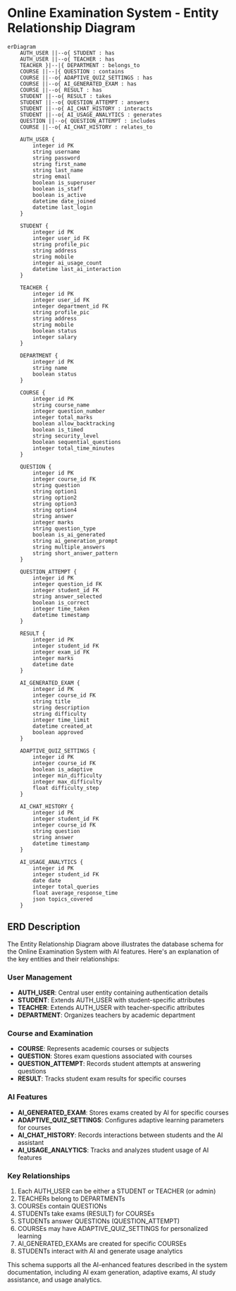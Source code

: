 # Online Examination System - Entity Relationship Diagram

```mermaid
erDiagram
    AUTH_USER ||--o{ STUDENT : has
    AUTH_USER ||--o{ TEACHER : has
    TEACHER }|--|{ DEPARTMENT : belongs_to
    COURSE ||--|{ QUESTION : contains
    COURSE ||--o{ ADAPTIVE_QUIZ_SETTINGS : has
    COURSE ||--o{ AI_GENERATED_EXAM : has
    COURSE ||--o{ RESULT : has
    STUDENT ||--o{ RESULT : takes
    STUDENT ||--o{ QUESTION_ATTEMPT : answers
    STUDENT ||--o{ AI_CHAT_HISTORY : interacts
    STUDENT ||--o{ AI_USAGE_ANALYTICS : generates
    QUESTION ||--o{ QUESTION_ATTEMPT : includes
    COURSE ||--o{ AI_CHAT_HISTORY : relates_to

    AUTH_USER {
        integer id PK
        string username
        string password
        string first_name
        string last_name
        string email
        boolean is_superuser
        boolean is_staff
        boolean is_active
        datetime date_joined
        datetime last_login
    }

    STUDENT {
        integer id PK
        integer user_id FK
        string profile_pic
        string address
        string mobile
        integer ai_usage_count
        datetime last_ai_interaction
    }

    TEACHER {
        integer id PK
        integer user_id FK
        integer department_id FK
        string profile_pic
        string address
        string mobile
        boolean status
        integer salary
    }

    DEPARTMENT {
        integer id PK
        string name
        boolean status
    }

    COURSE {
        integer id PK
        string course_name
        integer question_number
        integer total_marks
        boolean allow_backtracking
        boolean is_timed
        string security_level
        boolean sequential_questions
        integer total_time_minutes
    }

    QUESTION {
        integer id PK
        integer course_id FK
        string question
        string option1
        string option2
        string option3
        string option4
        string answer
        integer marks
        string question_type
        boolean is_ai_generated
        string ai_generation_prompt
        string multiple_answers
        string short_answer_pattern
    }

    QUESTION_ATTEMPT {
        integer id PK
        integer question_id FK
        integer student_id FK
        string answer_selected
        boolean is_correct
        integer time_taken
        datetime timestamp
    }

    RESULT {
        integer id PK
        integer student_id FK
        integer exam_id FK
        integer marks
        datetime date
    }

    AI_GENERATED_EXAM {
        integer id PK
        integer course_id FK
        string title
        string description
        string difficulty
        integer time_limit
        datetime created_at
        boolean approved
    }

    ADAPTIVE_QUIZ_SETTINGS {
        integer id PK
        integer course_id FK
        boolean is_adaptive
        integer min_difficulty
        integer max_difficulty
        float difficulty_step
    }

    AI_CHAT_HISTORY {
        integer id PK
        integer student_id FK
        integer course_id FK
        string question
        string answer
        datetime timestamp
    }

    AI_USAGE_ANALYTICS {
        integer id PK
        integer student_id FK
        date date
        integer total_queries
        float average_response_time
        json topics_covered
    }
```

## ERD Description

The Entity Relationship Diagram above illustrates the database schema for the Online Examination System with AI features. Here's an explanation of the key entities and their relationships:

### User Management
- **AUTH_USER**: Central user entity containing authentication details
- **STUDENT**: Extends AUTH_USER with student-specific attributes
- **TEACHER**: Extends AUTH_USER with teacher-specific attributes
- **DEPARTMENT**: Organizes teachers by academic department

### Course and Examination
- **COURSE**: Represents academic courses or subjects
- **QUESTION**: Stores exam questions associated with courses
- **QUESTION_ATTEMPT**: Records student attempts at answering questions
- **RESULT**: Tracks student exam results for specific courses

### AI Features
- **AI_GENERATED_EXAM**: Stores exams created by AI for specific courses
- **ADAPTIVE_QUIZ_SETTINGS**: Configures adaptive learning parameters for courses
- **AI_CHAT_HISTORY**: Records interactions between students and the AI assistant
- **AI_USAGE_ANALYTICS**: Tracks and analyzes student usage of AI features

### Key Relationships
1. Each AUTH_USER can be either a STUDENT or TEACHER (or admin)
2. TEACHERs belong to DEPARTMENTs
3. COURSEs contain QUESTIONs
4. STUDENTs take exams (RESULT) for COURSEs
5. STUDENTs answer QUESTIONs (QUESTION_ATTEMPT)
6. COURSEs may have ADAPTIVE_QUIZ_SETTINGS for personalized learning
7. AI_GENERATED_EXAMs are created for specific COURSEs
8. STUDENTs interact with AI and generate usage analytics

This schema supports all the AI-enhanced features described in the system documentation, including AI exam generation, adaptive exams, AI study assistance, and usage analytics. 